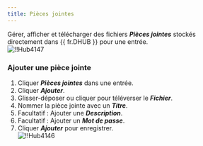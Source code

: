 ```yaml
---
title: Pièces jointes
---
```

Gérer, afficher et télécharger des fichiers ***Pièces jointes*** stockés directement dans {{ fr.DHUB }} pour une entrée.  
![!!Hub4147](https://webdevolutions.azureedge.net/docs/fr/hub/Hub4147.png) 

### Ajouter une pièce jointe 

1. Cliquer ***Pièces jointes*** dans une entrée. 
1. Cliquer ***Ajouter***. 
1. Glisser-déposer ou cliquer pour téléverser le ***Fichier***. 
1. Nommer la pièce jointe avec un ***Titre***. 
1. Facultatif : Ajouter une ***Description***. 
1. Facultatif : Ajouter un ***Mot de passe***. 
1. Cliquer ***Ajouter*** pour enregistrer.  
![!!Hub4146](https://webdevolutions.azureedge.net/docs/fr/hub/Hub4146.png) 
